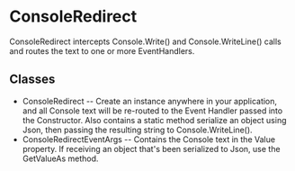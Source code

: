 ﻿# ConsoleRedirect

ConsoleRedirect intercepts Console.Write() and Console.WriteLine() calls and routes the text to one or more EventHandlers.

## Classes

* ConsoleRedirect -- Create an instance anywhere in your application, and all Console text will be re-routed to the Event Handler passed into the Constructor. Also contains a static method serialize an object using Json, then passing the resulting string to Console.WriteLine().
* ConsoleRedirectEventArgs -- Contains the Console text in the Value property.  If receiving an object that's been serialized to Json, use the GetValueAs<T> method.